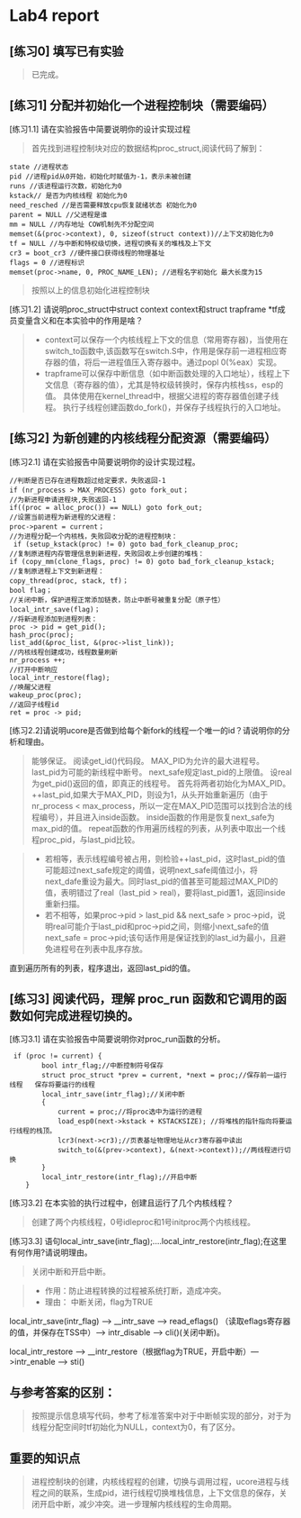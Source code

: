 # Lab4 report

## [练习0] 填写已有实验
>已完成。
## [练习1] 分配并初始化一个进程控制块（需要编码）
[练习1.1] 请在实验报告中简要说明你的设计实现过程
>首先找到进程控制块对应的数据结构proc_struct,阅读代码了解到：
```
state //进程状态 
pid //进程pid从0开始，初始化时赋值为-1，表示未被创建
runs //该进程运行次数，初始化为0
kstack// 是否为内核线程 初始化为0 
need_resched //是否需要释放cpu恢复就绪状态 初始化为0
parent = NULL //父进程是谁
mm = NULL //内存地址 COW机制先不分配空间
memset(&(proc->context), 0, sizeof(struct context))//上下文初始化为0
tf = NULL //与中断和特权级切换，进程切换有关的堆栈及上下文
cr3 = boot_cr3 //硬件接口获得线程的物理基址
flags = 0 //进程标识
memset(proc->name, 0, PROC_NAME_LEN); //进程名字初始化 最大长度为15
```
>按照以上的信息初始化进程控制块

[练习1.2] 请说明proc_struct中struct context context和struct trapframe *tf成员变量含义和在本实验中的作用是啥？

> 
>- context可以保存一个内核线程上下文的信息（常用寄存器)，当使用在switch_to函数中,该函数写在switch.S中，作用是保存前一进程相应寄存器的值，将后一进程值压入寄存器中。通过popl 0(%eax）实现。
>- trapframe可以保存中断信息（如中断函数处理的入口地址），线程上下文信息（寄存器的值），尤其是特权级转换时，保存内核栈ss，esp的值。
具体使用在kernel_thread中，根据父进程的寄存器值创建子线程。
执行子线程创建函数do_fork()，并保存子线程执行的入口地址。


## [练习2] 为新创建的内核线程分配资源（需要编码）

[练习2.1] 请在实验报告中简要说明你的设计实现过程。

```
//判断是否已存在进程数超过给定要求，失败返回-1
if (nr_process > MAX_PROCESS) goto fork_out； 
//为新进程申请进程块,失败返回-1
if((proc = alloc_proc()) == NULL) goto fork_out;
//设置当前进程为新进程的父进程：
proc->parent = current； 
//为进程分配一个内核栈，失败回收分配的进程控制块：
 if (setup_kstack(proc) != 0) goto bad_fork_cleanup_proc;
//复制原进程内存管理信息到新进程，失败回收上步创建的堆栈：
if (copy_mm(clone_flags, proc) != 0) goto bad_fork_cleanup_kstack; 
//复制原进程上下文到新进程：
copy_thread(proc, stack, tf)； 
bool flag； 
//关闭中断，保护进程正常添加链表，防止中断号被重复分配（原子性）
local_intr_save(flag)；
//将新进程添加到进程列表：
proc -> pid = get_pid();
hash_proc(proc);
list_add(&proc_list, &(proc->list_link));
//内核线程创建成功，线程数量刷新
nr_process ++;
//打开中断响应
local_intr_restore(flag);
//唤醒父进程
wakeup_proc(proc);
//返回子线程id
ret = proc -> pid;

```
[练习2.2]请说明ucore是否做到给每个新fork的线程一个唯一的id？请说明你的分析和理由。

> 能够保证。
阅读get_id()代码段。
MAX_PID为允许的最大进程号。
last_pid为可能的新线程中断号。
next_safe规定last_pid的上限值。
设real为get_pid()返回的值，即真正的线程号。
首先将两者初始化为MAX_PID。
++last_pid,如果大于MAX_PID，则设为1，从头开始重新遍历（由于nr_process < max_process，所以一定在MAX_PID范围可以找到合法的线程编号），并且进入inside函数。
inside函数的作用是恢复next_safe为max_pid的值。
repeat函数的作用遍历线程的列表，从列表中取出一个线程proc_pid，与last_pid比较。

>- 若相等，表示线程编号被占用，则检验++last_pid，这时last_pid的值可能超过next_safe规定的阈值，说明next_safe阈值过小，将next_dafe重设为最大。同时last_pid的值甚至可能超过MAX_PID的值，表明错过了real（last_pid > real)，要将last_pid置1，返回inside重新扫描。
>- 若不相等，如果proc->pid > last_pid && next_safe > proc->pid，说明real可能介于last_pid和proc->pid之间，则缩小next_safe的值next_safe = proc->pid;该句话作用是保证找到的last_id为最小，且避免进程号在列表中乱序存放。
>
直到遍历所有的列表，程序退出，返回last_pid的值。

## [练习3] 阅读代码，理解 proc_run 函数和它调用的函数如何完成进程切换的。
[练习3.1] 请在实验报告中简要说明你对proc_run函数的分析。
```
 if (proc != current) {
        bool intr_flag;//中断控制符号保存
        struct proc_struct *prev = current, *next = proc;//保存前一运行线程   保存将要运行的线程
        local_intr_save(intr_flag);//关闭中断
        {
            current = proc;//将proc选中为运行的进程
            load_esp0(next->kstack + KSTACKSIZE); //将堆栈的指针指向将要运行线程的栈顶。
            lcr3(next->cr3);//页表基址物理地址从cr3寄存器中读出
            switch_to(&(prev->context), &(next->context));//两线程进行切换
        }
        local_intr_restore(intr_flag);//开启中断
    }
```
[练习3.2] 在本实验的执行过程中，创建且运行了几个内核线程？
>创建了两个内核线程，0号idleproc和1号initproc两个内核线程。

[练习3.3] 语句local_intr_save(intr_flag);....local_intr_restore(intr_flag);在这里有何作用?请说明理由。
>关闭中断和开启中断。

>- 作用：防止进程转换的过程被系统打断，造成冲突。
>- 理由：
中断关闭，flag为TRUE
>
local_intr_save(intr_flag) —> __intr_save —> read_eflags()
（读取eflags寄存器的值，并保存在TSS中）—> intr_disable —> cli()(关闭中断)。
>
local_intr_restore —> __intr_restore（根据flag为TRUE，开启中断）—>intr_enable —> sti() 

## 与参考答案的区别：
> 按照提示信息填写代码，参考了标准答案中对于中断帧实现的部分，对于为线程分配空间时tf初始化为NULL，context为0，有了区分。

## 重要的知识点

> 进程控制块的创建，内核线程程的创建，切换与调用过程，ucore进程与线程之间的联系，生成pid，进行线程切换堆栈信息，上下文信息的保存，关闭开启中断，减少冲突。进一步理解内核线程的生命周期。




